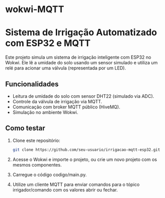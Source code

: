 # wokwi-MQTT
# Sistema de Irrigação Automatizado com ESP32 e MQTT

Este projeto simula um sistema de irrigação inteligente com ESP32 no Wokwi. Ele lê a umidade do solo usando um sensor simulado e utiliza um relé para acionar uma válvula (representada por um LED).

## Funcionalidades

- Leitura de umidade do solo com sensor DHT22 (simulado via ADC).
- Controle da válvula de irrigação via MQTT.
- Comunicação com broker MQTT público (HiveMQ).
- Simulação no ambiente Wokwi.

## Como testar

1. Clone este repositório:
   ```bash
   git clone https://github.com/seu-usuario/irrigacao-mqtt-esp32.git

2. Acesse o Wokwi e importe o projeto, ou crie um novo projeto com os mesmos componentes.

3. Carregue o código codigo/main.py.

4. Utilize um cliente MQTT para enviar comandos para o tópico irrigador/comando com os valores abrir ou fechar.
